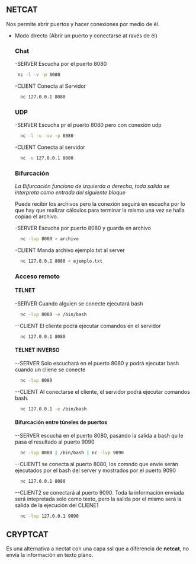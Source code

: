 
## NETCAT  
Nos permite abrir puertos y hacer conexiones por medio de él.

 - Modo directo (Abrir un puerto y conectarse at ravés de él)  
    ### Chat
    -SERVER Escucha por el puerto 8080
     ```sh
      nc -l -v -p 8080
      ```
    -CLIENT Conecta al Servidor
    ```sh
      nc 127.0.0.1 8080
    ```
    ### UDP
    -SERVER Escucha pr el puerto 8080 pero con conexión udp
    ```sh
      nc -l -u -vv -p 8080
    ```
    -CLIENT Conecta al servidor
    ```sh
      nc -u 127.0.0.1 8080
    ```
    ### Bifurcación

    *La Bifurcación funciona de izquierda a derecha, toda salida se interpreta como entrada del siguiente bloque*

    Puede recibir los archivos pero la conexión seguirá en escucha por lo que hay que realizar cálculos para terminar la misma una vez se halla copiao el archivo.  

    -SERVER Escucha por puerto 8080 y guarda en archivo
    ```sh
      nc -lvp 8080 > archivo
    ```
    -CLIENT Manda archivo ejemplo.txt al server
    ```sh
      nc 127.0.0.1 8080 < ejemplo.txt
    ```
    ### Acceso remoto
    #### TELNET

    -SERVER Cuando alguien se conecte ejecutará bash
    ```sh
      nc -lvp 8080 -e /bin/bash
    ```

    --CLIENT El cliente podrá ejecutar comandos en el servidor
    ```sh
      nc 127.0.0.1 8080
    ```
    #### TELNET INVERSO
    --SERVER Solo escuchará en el puerto 8080 y podrá ejecutar bash cuando un cliene se conecte
    ```sh
      nc -lvp 8080
    ```
    --CLIENT Al conectarse el cliente, el servidor podrá ejecutar comandos bash.
    ```sh
      nc 127.0.0.1 -e /bin/bash
    ```
    #### Bifurcación entre túneles de puertos
    --SERVER escucha en el puerto 8080, pasando la salida a bash qu le pasa el resultado al puerto 9090
    ```sh
      nc -lvp 8080 | /bin/bash | nc -lvp 9090
    ```
    --CLIENT1 se conecta al puerto 8080, los comndo que envie serán ejecutados por el bash del server y mostrados por el puerto 9090
    ```sh
      nc 127.0.0.1 8080
    ```

    --CLIENT2 se conectará al puerto 9090. Toda la información enviada será intepretada solo como texto, pero la salida por el mismo será la salida de la ejecución del CLIENE1
    ```sh
      nc -lvp 127.0.0.1 9090
    ```
## CRYPTCAT
  Es una alternativa a nectat con una capa ssl que a diferencia de **netcat**, no envía la información en texto plano.

